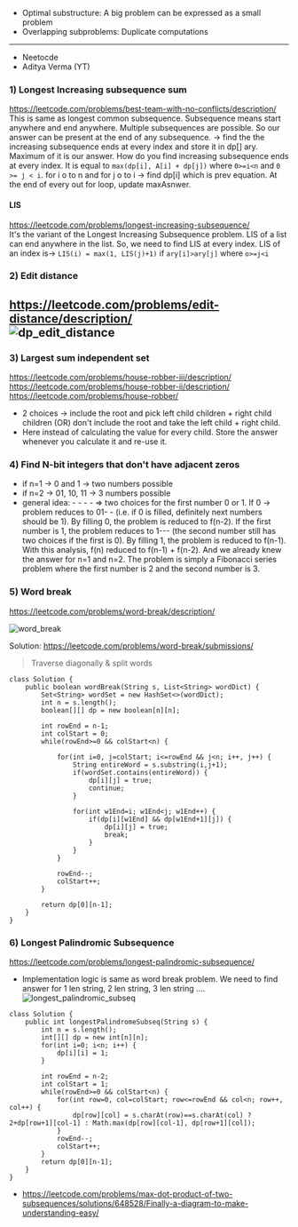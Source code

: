 * Optimal substructure: A big problem can be expressed as a small problem
* Overlapping subproblems: Duplicate computations
---
- Neetocde
- Aditya Verma (YT)
  

### 1) Longest Increasing subsequence sum
https://leetcode.com/problems/best-team-with-no-conflicts/description/ <br>
This is same as longest common subsequence. Subsequence means start anywhere and end anywhere. Multiple subsequences are possible. So our answer can be present at the end of any subsequence. -> find the the increasing subsequence ends at every index and store it in dp[] ary. Maximum of it is our answer. How do you find increasing subsequence ends at every index. It is equal to `max(dp[i], A[i] + dp[j])` where `0>=i<n` and `0 >= j < i`. for i o to n and for j o to i -> find dp[i] which is prev equation. At the end of every out for loop, update maxAsnwer. <br>
#### LIS  
https://leetcode.com/problems/longest-increasing-subsequence/ <br>
It's the variant of the Longest Increasing Subsequence problem. LIS of a list can end anywhere in the list. So, we need to find LIS at every index. LIS of an index is-> `LIS(i) = max(1, LIS(j)+1)` if `ary[i]>ary[j]` where `o>=j<i` <br>

### 2) Edit distance
https://leetcode.com/problems/edit-distance/description/ <br>
![dp_edit_distance](https://github.com/phani653/fresh-water/assets/25875160/e781889b-dfb7-49cc-b33c-169dc99465df)
---

### 3) Largest sum independent set <br>
https://leetcode.com/problems/house-robber-iii/description/ <br>
https://leetcode.com/problems/house-robber-ii/description/ <br>
https://leetcode.com/problems/house-robber/ <br>
* 2 choices -> include the root and pick left child children + right child children (OR) don't include the root and take the left child + right child. <br>
* Here instead of calculating the value for every child. Store the answer whenever you calculate it and re-use it.


### 4) Find N-bit integers that don't have adjacent zeros
* if n=1 -> 0 and 1 -> two numbers possible <br>
* if n=2 -> 01, 10, 11 -> 3 numbers possible <br>
* general idea: - - - - => two choices for the first number 0 or 1. If 0 -> problem reduces to 01- - (i.e. if 0 is filled, definitely next numbers should be 1). By filling 0, the problem is reduced to f(n-2). If the first number is 1, the problem reduces to 1--- (the second number still has two choices if the first is 0). By filling 1, the problem is reduced to f(n-1). With this analysis, f(n) reduced to f(n-1) + f(n-2). And we already knew the answer for n=1 and n=2. The problem is simply a Fibonacci series problem where the first number is 2 and the second number is 3.

### 5) Word break
https://leetcode.com/problems/word-break/description/ <br>

![word_break](https://github.com/phani653/fresh-water/assets/25875160/39906796-bd5a-41a5-b4cd-6033372dae52)

Solution: https://leetcode.com/problems/word-break/submissions/
>Traverse diagonally & split words

```
class Solution {
    public boolean wordBreak(String s, List<String> wordDict) {
        Set<String> wordSet = new HashSet<>(wordDict);
        int n = s.length();
        boolean[][] dp = new boolean[n][n];

        int rowEnd = n-1;
        int colStart = 0;
        while(rowEnd>=0 && colStart<n) {
            
            for(int i=0, j=colStart; i<=rowEnd && j<n; i++, j++) {
                String entireWord = s.substring(i,j+1);
                if(wordSet.contains(entireWord)) {
                    dp[i][j] = true;
                    continue;
                }

                for(int w1End=i; w1End<j; w1End++) {
                    if(dp[i][w1End] && dp[w1End+1][j]) {
                        dp[i][j] = true;
                        break;
                    }
                }
            }

            rowEnd--;
            colStart++;
        }

        return dp[0][n-1];
    }
}
```

### 6) Longest Palindromic Subsequence
https://leetcode.com/problems/longest-palindromic-subsequence/ <br>
* Implementation logic is same as word break problem. We need to find answer for 1 len string, 2 len string, 3 len string ....
  ![longest_palindromic_subseq](https://github.com/phani653/fresh-water/assets/25875160/a44cf238-0b9a-454b-bdb9-a0b1e696eeae)

```
class Solution {
    public int longestPalindromeSubseq(String s) {
        int n = s.length();
        int[][] dp = new int[n][n];
        for(int i=0; i<n; i++) {
            dp[i][i] = 1;
        }

        int rowEnd = n-2;
        int colStart = 1;
        while(rowEnd>=0 && colStart<n) {
            for(int row=0, col=colStart; row<=rowEnd && col<n; row++, col++) {
                dp[row][col] = s.charAt(row)==s.charAt(col) ? 2+dp[row+1][col-1] : Math.max(dp[row][col-1], dp[row+1][col]);
            }
            rowEnd--;
            colStart++;
        }
        return dp[0][n-1];
    }
}
```


* https://leetcode.com/problems/max-dot-product-of-two-subsequences/solutions/648528/Finally-a-diagram-to-make-understanding-easy/
